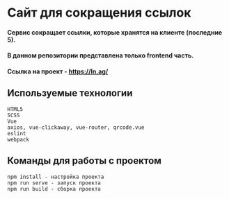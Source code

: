 # Сайт для сокращения cсылок


#### Сервис сокращает ссылки, которые хранятся на клиенте (последние 5).
#### В данном репозитории представлена только frontend часть.
#### Ссылка на проект - https://ln.ag/

## Используемые технологии
```
HTML5
SCSS
Vue
axios, vue-clickaway, vue-router, qrcode.vue
eslint
webpack
```

## Команды для работы с проектом
```
npm install - настройка проекта
npm run serve - запуск проекта
npm run build - сборка проекта
```
